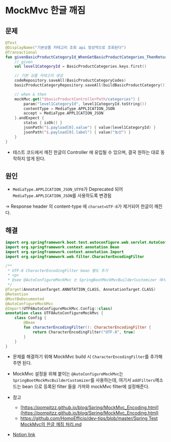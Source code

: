 # MockMvc 한글 깨짐

## 문제

```kotlin
@Test
@DisplayName("기본상품 카테고리 조회 api 정상적으로 조회된다")
@Transactional
fun givenBasicProductCategoryId_WhenGetBasicProductCategories_ThenReturn200_Success() {
    // given
    val level1CategoryId = BasicProductCategories.keys.first()

    // 기본 상품 카테고리 생성
    codeRepository.saveAll(BasicProductCategoryCodes)
    basicProductCategoryRepository.saveAll(buildBasicProductCategory())

    // when & then
    mockMvc.get("$basicProductControllerPath/categories") {
        param("level1CategoryId", level1CategoryId.toString())
        contentType = MediaType.APPLICATION_JSON
        accept = MediaType.APPLICATION_JSON
    }.andExpect {
        status { isOk() }
        jsonPath("$.payload[0].value") { value(level1CategoryId) }
        jsonPath("$.payload[0].label") { value("농산") }
    }
}
```

- 테스트 코드에서 깨진 한글이 Controller 에 유입될 수 있으며, 결국 원하는 대로 동작하지 않게 된다.


## 원인

- `MediaType.APPLICATION_JSON_UTF8`가 Deprecated 되어 `MediaType.APPLICATION_JSON`를 사용하도록 변경됨

→ Response header 의 content-type 에 `charset=UTF-8`가 제거되어 한글이 깨진다.


## 해결

```kotlin
import org.springframework.boot.test.autoconfigure.web.servlet.AutoConfigureMockMvc
import org.springframework.context.annotation.Bean
import org.springframework.context.annotation.Import
import org.springframework.web.filter.CharacterEncodingFilter

/**
 * UTF-8 CharacterEncodingFilter bean 별도 추가
 * <p>
 * @see @AutoConfigureMockMvc 는 SpringBootMockMvcBuilderCustomizer 에서 bean 등록된 filter 들을 mockMvc filter 에 설정해준다.
 */
@Target(AnnotationTarget.ANNOTATION_CLASS, AnnotationTarget.CLASS)
@Retention
@MustBeDocumented
@AutoConfigureMockMvc
@Import(UTF8AutoConfigureMockMvc.Config::class)
annotation class UTF8AutoConfigureMockMvc {
    class Config {
        @Bean
        fun characterEncodingFilter(): CharacterEncodingFilter {
            return CharacterEncodingFilter("UTF-8", true)
        }
    }
}
```

- 문제를 해결하기 위해 MockMvc build 시 `CharacterEncodingFilter`를 추가해주면 된다.
- MockMvc 설정을 위해 붙이는 `@AutoConfigureMockMvc`는 `SpringBootMockMvcBuilderCustomizer`를 사용하는데, 여기서 `addFilters`메소드는 bean 으로 등록된 filter 들을 가져와 mockMvc filter에 설정해준다.

- 참고
    - [https://pompitzz.github.io/blog/Spring/MockMvc_Encoding.html](https://pompitzz.github.io/blog/Spring/MockMvc_Encoding.html)
    - [https://github.com/HomoEfficio/dev-tips/blob/master/Spring Test MockMvc의 한글 깨짐 처리.md](https://github.com/HomoEfficio/dev-tips/blob/master/Spring%20Test%20MockMvc%EC%9D%98%20%ED%95%9C%EA%B8%80%20%EA%B9%A8%EC%A7%90%20%EC%B2%98%EB%A6%AC.md)


- [Notion link](https://jennyuni.notion.site/MockMvc-c2f00233b68c4b13bf09dd4c0c1e3bf0)
